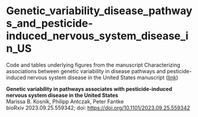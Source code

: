 # Genetic_variability_disease_pathways_and_pesticide-induced_nervous_system_disease_in_US
Code and tables underlying figures from the manuscript Characterizing associations between genetic variability in disease pathways and pesticide-induced nervous system disease in the United States manuscript ([link](https://doi.org/10.1101/2023.09.25.559342))

**Genetic variability in pathways associates with pesticide-induced nervous system disease in the United States**  
Marissa B. Kosnik, Philipp Antczak, Peter Fantke  
bioRxiv 2023.09.25.559342; doi: https://doi.org/10.1101/2023.09.25.559342

